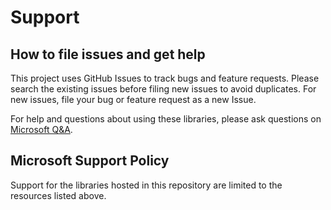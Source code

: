 # Support

## How to file issues and get help  

This project uses GitHub Issues to track bugs and feature requests. Please search the existing 
issues before filing new issues to avoid duplicates.  For new issues, file your bug or 
feature request as a new Issue.

For help and questions about using these libraries, please ask questions on [Microsoft Q&A](https://docs.microsoft.com/en-us/answers/products/dotnet).

## Microsoft Support Policy  

Support for the libraries hosted in this repository are limited to the resources listed above.
